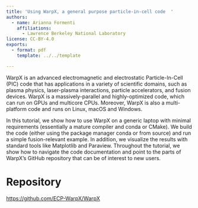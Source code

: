 ```yaml
---
title: 'Using WarpX, a general purpose particle-in-cell code  '
authors:
  - name: Arianna Formenti
    affiliations:
      - Lawrence Berkeley National Laboratory
license: CC-BY-4.0
exports:
  - format: pdf
    template: ../../template

---
```


WarpX is an advanced electromagnetic and electrostatic Particle-In-Cell (PIC) code that has applications in a variety of scientific domains, such as plasma physics, laser-plasma interactions, particle accelerators, and fusion devices. WarpX is a massively-parallel and highly-optimized code, which can run on GPUs and multicore CPUs. Moreover, WarpX is also a multi-platform code and runs on Linux, macOS and Windows.

In this tutorial, we show how to use WarpX on a generic laptop with minimal requirements (essentially a mature compiler and conda or CMake). We build the code (either using the package manager conda or from source) and run a simple fusion-relevant example. In addition, we visualize the results with standard tools like Matplotlib and Paraview. Throughout the tutorial, we show how to navigate the code documentation and point to the parts of WarpX’s GitHub repository that can be of interest to new users.


# Repository
https://github.com/ECP-WarpX/WarpX

